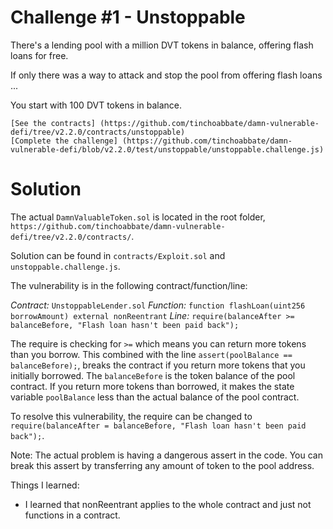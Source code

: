 # Challenge #1 - Unstoppable

There's a lending pool with a million DVT tokens in balance, offering flash loans for free.

If only there was a way to attack and stop the pool from offering flash loans ...

You start with 100 DVT tokens in balance.

    [See the contracts] (https://github.com/tinchoabbate/damn-vulnerable-defi/tree/v2.2.0/contracts/unstoppable)
    [Complete the challenge] (https://github.com/tinchoabbate/damn-vulnerable-defi/blob/v2.2.0/test/unstoppable/unstoppable.challenge.js)

# Solution

The actual `DamnValuableToken.sol` is located in the root folder, `https://github.com/tinchoabbate/damn-vulnerable-defi/tree/v2.2.0/contracts/`.

Solution can be found in `contracts/Exploit.sol` and `unstoppable.challenge.js`.

The vulnerability is in the following contract/function/line:

_Contract:_ `UnstoppableLender.sol`
_Function:_ `function flashLoan(uint256 borrowAmount) external nonReentrant`
_Line:_ `require(balanceAfter >= balanceBefore, "Flash loan hasn't been paid back");`

The require is checking for `>=` which means you can return more tokens than you borrow. This combined with the line `assert(poolBalance == balanceBefore);`, breaks the contract if you return more tokens that you initially borrowed. The `balanceBefore` is the token balance of the pool contract. If you return more tokens than borrowed, it makes the state variable `poolBalance` less than the actual balance of the pool contract.

To resolve this vulnerability, the require can be changed to `require(balanceAfter = balanceBefore, "Flash loan hasn't been paid back");`.

Note: The actual problem is having a dangerous assert in the code. You can break this assert by transferring any amount of token to the pool address.

Things I learned:

-   I learned that nonReentrant applies to the whole contract and just not functions in a contract.
